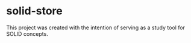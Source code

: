 # solid-store
This project was created with the intention of serving as a study tool for SOLID concepts.

